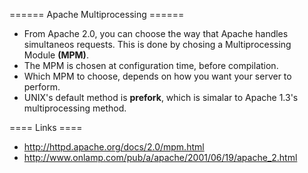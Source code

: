 ====== Apache Multiprocessing ======
  * From Apache 2.0, you can choose the way that Apache handles simultaneos requests.  This is done by chosing a Multiprocessing Module **(MPM)**.
  * The MPM is chosen at configuration time, before compilation.
  * Which MPM to choose, depends on how you want your server to perform.
  * UNIX's default method is **prefork**, which is simalar to Apache 1.3's multiprocessing method.


==== Links ====
  * http://httpd.apache.org/docs/2.0/mpm.html
  * http://www.onlamp.com/pub/a/apache/2001/06/19/apache_2.html